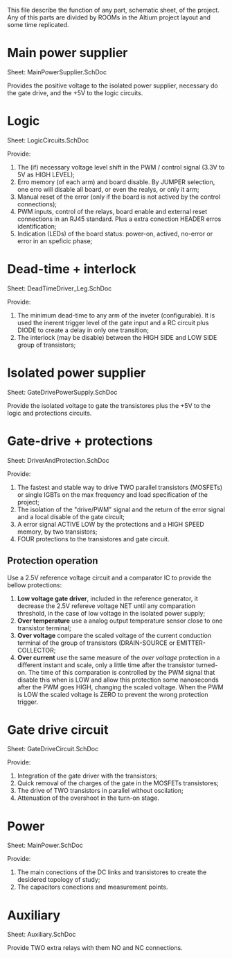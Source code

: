 This file describe the function of any part, schematic  sheet, of the project.
Any of this parts are divided by ROOMs in the Altium project layout and some time replicated.

# Main power supplier
Sheet: MainPowerSupplier.SchDoc

Provides the positive voltage to the isolated power supplier, necessary do the gate drive, and the +5V to the logic circuits.

# Logic
Sheet: LogicCircuits.SchDoc

Provide:
1. The (if) necessary voltage level shift in the PWM / control signal (3.3V to 5V as HIGH LEVEL);
2. Erro memory (of each arm) and board disable. By JUMPER selection, one erro will disable all board, or even the realys, or only it arm;
3. Manual reset of the error (only if the board is not actived by the control connections);
4. PWM inputs, control of the relays, board enable and external reset connections in an RJ45 standard. Plus a extra conection HEADER erros identification;
5. Indication (LEDs) of the board status: power-on, actived, no-error or error in an speficic phase;

# Dead-time + interlock
Sheet: DeadTimeDriver_Leg.SchDoc

Provide:
1. The minimum dead-time to any arm of the inveter (configurable). It is used the inerent trigger level of the gate input and a RC circuit plus DIODE to create a delay in only one transition;
2. The interlock (may be disable) between the HIGH SIDE and LOW SIDE group of transistors;

# Isolated power supplier
Sheet: GateDrivePowerSupply.SchDoc

Provide the isolated voltage to gate the transistores plus the +5V to the logic and protections circuits.

# Gate-drive + protections
Sheet: DriverAndProtection.SchDoc

Provide:
1. The fastest and stable way to drive TWO parallel transistors (MOSFETs) or single IGBTs on the max frequency and load specification of the project;
2. The isolation of the "drive/PWM" signal and the return of the error signal and a local disable of the gate circuit;
3. A error signal ACTIVE LOW by the protections and a HIGH SPEED memory, by two transistors;
4. FOUR protections to the transistores and gate circuit.

## Protection operation

Use a 2.5V reference voltage circuit and a comparator IC to provide the bellow protections:

1. **Low voltage gate driver**, included in the reference generator, it decrease the 2.5V refereve voltage NET until any comparation threshold, in the case of low voltage in the isolated power supply;
2. **Over temperature** use a analog output temperature sensor close to one transistor terminal;
3. **Over voltage** compare the scaled voltage of the current conduction terminal of the group of transistors (DRAIN-SOURCE or EMITTER-COLLECTOR;
4. **Over current** use the same measure of the *over voltage* protection in a different instant and scale, only a little time after the transistor turned-on. The time of this comparation is controlled by the PWM signal that disable this when is LOW and allow this protection some nanoseconds after the PWM goes HIGH, changing the scaled voltage. When the PWM is LOW the scaled voltage is ZERO to prevent the wrong protection trigger.

# Gate drive circuit
Sheet: GateDriveCircuit.SchDoc

Provide:
1. Integration of the gate driver with the transistors;
2. Quick removal of the charges of the gate in the MOSFETs transistores;
3. The drive of TWO transistors in parallel without oscilation;
4. Attenuation of the overshoot in the turn-on stage.

# Power
Sheet: MainPower.SchDoc

Provide:
1. The main conections of the DC links and transistores to create the desidered topology of study;
2. The capacitors conections and measurement points.

# Auxiliary
Sheet: Auxiliary.SchDoc

Provide TWO extra relays with them NO and NC connections.
